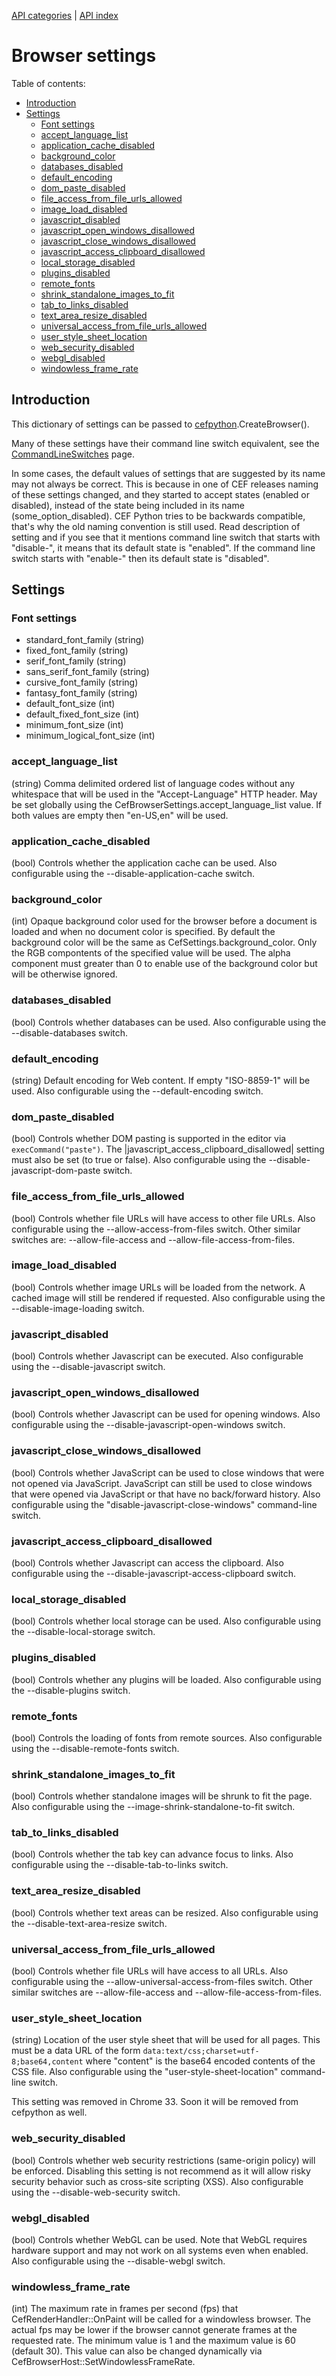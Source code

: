 [API categories](API-categories.md) | [API index](API-index.md)


# Browser settings


Table of contents:
* [Introduction](#introduction)
* [Settings](#settings)
  * [Font settings](#font-settings)
  * [accept_language_list](#accept_language_list)
  * [application_cache_disabled](#application_cache_disabled)
  * [background_color](#background_color)
  * [databases_disabled](#databases_disabled)
  * [default_encoding](#default_encoding)
  * [dom_paste_disabled](#dom_paste_disabled)
  * [file_access_from_file_urls_allowed](#file_access_from_file_urls_allowed)
  * [image_load_disabled](#image_load_disabled)
  * [javascript_disabled](#javascript_disabled)
  * [javascript_open_windows_disallowed](#javascript_open_windows_disallowed)
  * [javascript_close_windows_disallowed](#javascript_close_windows_disallowed)
  * [javascript_access_clipboard_disallowed](#javascript_access_clipboard_disallowed)
  * [local_storage_disabled](#local_storage_disabled)
  * [plugins_disabled](#plugins_disabled)
  * [remote_fonts](#remote_fonts)
  * [shrink_standalone_images_to_fit](#shrink_standalone_images_to_fit)
  * [tab_to_links_disabled](#tab_to_links_disabled)
  * [text_area_resize_disabled](#text_area_resize_disabled)
  * [universal_access_from_file_urls_allowed](#universal_access_from_file_urls_allowed)
  * [user_style_sheet_location](#user_style_sheet_location)
  * [web_security_disabled](#web_security_disabled)
  * [webgl_disabled](#webgl_disabled)
  * [windowless_frame_rate](#windowless_frame_rate)


## Introduction

This dictionary of settings can be passed to
[cefpython](cefpython.md).CreateBrowser().

Many of these settings have their command line switch equivalent, see the [CommandLineSwitches](CommandLineSwitches.md) page.

In some cases, the default values of settings that are suggested by its name may not always be correct. This is because in one of CEF releases naming of these settings changed, and they started to accept states (enabled or disabled), instead of the state being included in its name (some_option_disabled). CEF Python tries to be backwards compatible, that's why the old naming convention is still used. Read description of setting and if you see that it mentions command line switch that starts with "disable-", it means that its default state is "enabled". If the command line switch starts with "enable-" then its default state is "disabled".


## Settings


### Font settings

* standard_font_family (string)
* fixed_font_family (string)
* serif_font_family (string)
* sans_serif_font_family (string)
* cursive_font_family (string)
* fantasy_font_family (string)
* default_font_size (int)
* default_fixed_font_size (int)
* minimum_font_size (int)
* minimum_logical_font_size (int)


### accept_language_list

(string)
Comma delimited ordered list of language codes without any whitespace that
will be used in the "Accept-Language" HTTP header. May be set globally
using the CefBrowserSettings.accept_language_list value. If both values are
empty then "en-US,en" will be used.


### application_cache_disabled

(bool) Controls whether the application cache can be used. Also configurable using the --disable-application-cache switch.


### background_color

(int)
Opaque background color used for the browser before a document is loaded
and when no document color is specified. By default the background color
will be the same as CefSettings.background_color. Only the RGB compontents
of the specified value will be used. The alpha component must greater than
0 to enable use of the background color but will be otherwise ignored.


### databases_disabled

(bool) Controls whether databases can be used. Also configurable using the --disable-databases switch.


### default_encoding

(string) Default encoding for Web content. If empty "ISO-8859-1" will be used. Also configurable using the --default-encoding switch.


### dom_paste_disabled

(bool) Controls whether DOM pasting is supported in the editor via `execCommand("paste")`. The |javascript_access_clipboard_disallowed| setting must also be set (to true or false). Also configurable using the --disable-javascript-dom-paste switch.


### file_access_from_file_urls_allowed

(bool) Controls whether file URLs will have access to other file URLs. Also configurable using the --allow-access-from-files switch. Other similar switches are: --allow-file-access and --allow-file-access-from-files.


### image_load_disabled

(bool) Controls whether image URLs will be loaded from the network. A cached image will still be rendered if requested. Also configurable using the --disable-image-loading switch.


### javascript_disabled

(bool) Controls whether Javascript can be executed. Also configurable using the --disable-javascript switch.


### javascript_open_windows_disallowed

(bool) Controls whether Javascript can be used for opening windows. Also configurable using the --disable-javascript-open-windows switch.


### javascript_close_windows_disallowed

(bool) Controls whether JavaScript can be used to close windows that were not
opened via JavaScript. JavaScript can still be used to close windows that
were opened via JavaScript or that have no back/forward history. Also
configurable using the "disable-javascript-close-windows" command-line
switch.


### javascript_access_clipboard_disallowed

(bool) Controls whether Javascript can access the clipboard. Also configurable using the --disable-javascript-access-clipboard switch.


### local_storage_disabled

(bool) Controls whether local storage can be used. Also configurable using the --disable-local-storage switch.


### plugins_disabled

(bool) Controls whether any plugins will be loaded. Also configurable using the --disable-plugins switch.


### remote_fonts

(bool) Controls the loading of fonts from remote sources. Also configurable using the --disable-remote-fonts switch.


### shrink_standalone_images_to_fit

(bool) Controls whether standalone images will be shrunk to fit the page. Also configurable using the --image-shrink-standalone-to-fit switch.


### tab_to_links_disabled

(bool) Controls whether the tab key can advance focus to links. Also configurable using the --disable-tab-to-links switch.


### text_area_resize_disabled

(bool) Controls whether text areas can be resized. Also configurable using the --disable-text-area-resize switch.


### universal_access_from_file_urls_allowed

(bool) Controls whether file URLs will have access to all URLs. Also configurable using the --allow-universal-access-from-files switch. Other similar switches are --allow-file-access and --allow-file-access-from-files.


### user_style_sheet_location

(string) Location of the user style sheet that will be used for all pages. This must be a data URL of the form `data:text/css;charset=utf-8;base64,content` where "content" is the base64 encoded contents of the CSS file. Also configurable using the "user-style-sheet-location" command-line switch.

This setting was removed in Chrome 33. Soon it will be removed from cefpython as well.


### web_security_disabled

(bool) Controls whether web security restrictions (same-origin policy) will be enforced. Disabling this setting is not recommend as it will allow risky security behavior such as cross-site scripting (XSS). Also configurable using the --disable-web-security switch.


### webgl_disabled

(bool) Controls whether WebGL can be used. Note that WebGL requires hardware support and may not work on all systems even when enabled. Also configurable using the --disable-webgl switch.


### windowless_frame_rate

(int) The maximum rate in frames per second (fps) that
CefRenderHandler::OnPaint will be called for a windowless browser.
The actual fps may be lower if the browser cannot generate frames at the
requested rate. The minimum value is 1 and the maximum value is 60
(default 30). This value can also be changed dynamically via
CefBrowserHost::SetWindowlessFrameRate.
